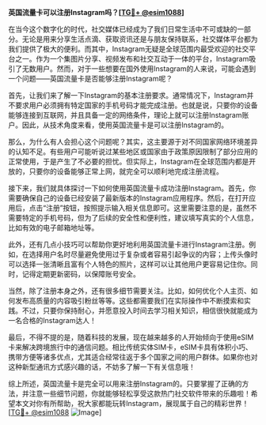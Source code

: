 **英国流量卡可以注册Instagram吗？[[TG💪+ @esim1088](https://t.me/s/esim1088)]**

在当今这个数字化的时代，社交媒体已经成为了我们日常生活中不可或缺的一部分。无论是用来分享生活点滴、获取资讯还是与朋友保持联系，社交媒体平台都为我们提供了极大的便利。而其中，Instagram无疑是全球范围内最受欢迎的社交平台之一。作为一个集图片分享、视频发布和社交互动于一体的平台，Instagram吸引了无数用户。然而，对于一些想要在国外使用Instagram的人来说，可能会遇到一个问题——英国流量卡是否能够注册Instagram呢？

首先，让我们来了解一下Instagram的基本注册要求。通常情况下，Instagram并不要求用户必须拥有特定国家的手机号码才能完成注册。也就是说，只要你的设备能够连接到互联网，并且具备一定的网络条件，理论上就可以注册Instagram账户。因此，从技术角度来看，使用英国流量卡是可以注册Instagram的。

那么，为什么有人会担心这个问题呢？其实，这主要源于对不同国家网络环境差异的认知不足。有些用户可能听说过某些地区或国家由于政策原因限制了部分应用的正常使用，于是产生了不必要的担忧。但实际上，Instagram在全球范围内都是开放的，只要你的设备能够正常上网，就完全可以顺利地完成注册流程。

接下来，我们就具体探讨一下如何使用英国流量卡成功注册Instagram。首先，你需要确保自己的设备已经安装了最新版本的Instagram应用程序。然后，在打开应用后，点击“注册”按钮，按照提示输入相关信息即可。这里需要注意的是，虽然不需要特定的手机号码，但为了后续的安全性和便利性，建议填写真实的个人信息，比如有效的电子邮箱地址等。

此外，还有几点小技巧可以帮助你更好地利用英国流量卡进行Instagram注册。例如，在选择用户名时尽量避免使用过于复杂或者容易引起争议的内容；上传头像时可以选择一张清晰且富有个人特色的照片，这样可以让其他用户更容易记住你。同时，记得定期更新密码，以保障账号安全。

当然，除了注册本身之外，还有很多细节需要关注。比如，如何优化个人主页、如何发布高质量的内容吸引粉丝等等。这些都需要我们在实际操作中不断摸索和实践。不过，只要你保持耐心，并愿意投入时间去学习相关知识，相信很快就能成为一名合格的Instagram达人！

最后，不得不提的是，随着科技的发展，现在越来越多的人开始倾向于使用eSIM卡来解决跨境旅行中的通信问题。相比传统实体SIM卡，eSIM卡具有体积小巧、携带方便等诸多优点，尤其适合经常往返于多个国家之间的用户群体。如果你也对这种新型通讯方式感兴趣的话，不妨多了解一下有关信息哦！

综上所述，英国流量卡是完全可以用来注册Instagram的。只要掌握了正确的方法，并注意一些细节问题，你就能够轻松享受这款热门社交软件带来的乐趣啦！希望本文对你有所帮助，祝大家都能玩转Instagram，展现属于自己的精彩世界！[[TG💪+ @esim1088](https://t.me/s/esim1088) ![Image](https://i.postimg.cc/4NQfJmqS/Snipaste-2025-05-13-00-14-12.png)]